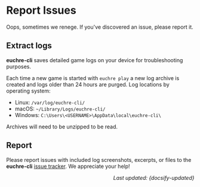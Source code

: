 # Report Issues

Oops, sometimes we renege. If you've discovered an issue, please report it.

## Extract logs

**euchre-cli** saves detailed game logs on your device for troubleshooting purposes.

Each time a new game is started with `euchre play` a new log archive is created
and logs older than 24 hours are purged. Log locations by operating system:

- Linux: `/var/log/euchre-cli/`
- macOS: `~/Library/Logs/euchre-cli/`
- Windows: `C:\Users\<USERNAME>\AppData\local\euchre-cli\`

Archives will need to be unzipped to be read.

## Report

Please report issues with included log screenshots, excerpts, or files to the **euchre-cli**
[issue tracker](https://github.com/boldandbrad/euchre-cli/issues "Github - Issues").
We appreciate your help!

<div style="text-align: right"><i>Last updated: {docsify-updated}</i></div>
